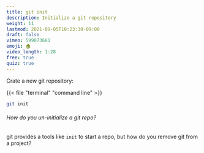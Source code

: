 ```yaml
---
title: git init
description: Initialize a git repository
weight: 11
lastmod: 2021-09-05T10:23:30-09:00
draft: false
vimeo: 599073661
emoji: 🏠
video_length: 1:28
free: true
quiz: true
---
```


Crate a new git repository:

{{< file "terminal" "command line" >}}
```bash
git init
```

<quiz-modal options="git undo:remove the .git dir:git rm main:restart computer" answer="remove the .git dir" prize="1">
  <h6>How do you un-initialize a git repo?</h6>
  <p>git provides a tools like <code>init</code> to start a repo, but how do you remove git from a project? 
</quiz-modal>